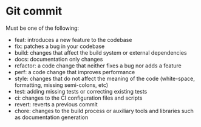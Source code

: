 # Git commit

Must be one of the following:

- feat: introduces a new feature to the codebase
- fix: patches a bug in your codebase
- build: changes that affect the build system or external dependencies
- docs: documentation only changes
- refactor: a code change that neither fixes a bug nor adds a feature
- perf: a code change that improves performance
- style: changes that do not affect the meaning of the code (white-space, formatting, missing semi-colons, etc)
- test: adding missing tests or correcting existing tests
- ci: changes to the CI configuration files and scripts
- revert: reverts a previous commit 
- chore: changes to the build process or auxiliary tools and libraries such as documentation generation